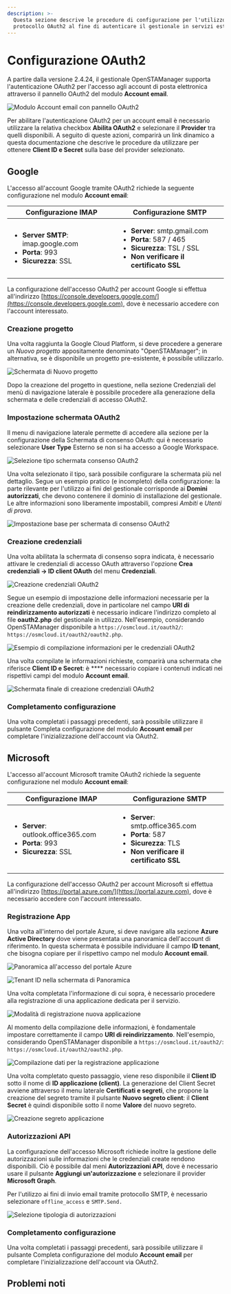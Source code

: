```yaml
---
description: >-
  Questa sezione descrive le procedure di configurazione per l'utilizzo del
  protocollo OAuth2 al fine di autenticare il gestionale in servizi esterni
---
```


# Configurazione OAuth2

A partire dalla versione 2.4.24, il gestionale OpenSTAManager supporta l'autenticazione OAuth2 per l'accesso agli account di posta elettronica attraverso il pannello OAuth2 del modulo **Account email**.

![Modulo Account email con pannello OAuth2](<../.gitbook/assets/image (37).png>)

Per abilitare l'autenticazione OAuth2 per un account email è necessario utilizzare la relativa checkbox **Abilita OAuth2** e selezionare il **Provider** tra quelli disponibili. A seguito di queste azioni, comparirà un link dinamico a questa documentazione che descrive le procedure da utilizzare per ottenere **Client ID e Secret** sulla base del provider selezionato.

## Google

L'accesso all'account Google tramite OAuth2 richiede la seguente configurazione nel modulo **Account email**:

| **Configurazione IMAP**                                                                                                                     | **Configurazione SMTP**                                                                                                                                                                                      |
| ------------------------------------------------------------------------------------------------------------------------------------------- | ------------------------------------------------------------------------------------------------------------------------------------------------------------------------------------------------------------ |
| <ul><li><strong>Server SMTP</strong>: imap.google.com</li><li><strong>Porta</strong>: 993</li><li><strong>Sicurezza</strong>: SSL</li></ul> | <ul><li><strong>Server</strong>: smtp.gmail.com</li><li><strong>Porta</strong>: 587 / 465</li><li><strong>Sicurezza</strong>: TSL / SSL</li><li><strong>Non verificare il certificato SSL</strong></li></ul> |

La configurazione dell'accesso OAuth2 per account Google si effettua all'indirizzo [https://console.developers.google.com/](https://console.developers.google.com), dove è necessario accedere con l'account interessato.

### Creazione progetto

Una volta raggiunta la Google Cloud Platform, si deve procedere a generare un _Nuovo progetto_ appositamente denominato "OpenSTAManager"; in alternativa, se è disponibile un progetto pre-esistente, è possibile utilizzarlo.

![Schermata di Nuovo progetto](<../.gitbook/assets/image (42).png>)

Dopo la creazione del progetto in questione, nella sezione Credenziali del menù di navigazione laterale è possibile procedere alla generazione della schermata e delle credenziali di accesso OAuth2.

### Impostazione schermata OAuth2

Il menu di navigazione laterale permette di accedere alla sezione per la configurazione della Schermata di consenso OAuth: qui è necessario selezionare **User Type** Esterno se non si ha accesso a Google Workspace.

![Selezione tipo schermata consenso OAuth2](<../.gitbook/assets/Immagine 2021-07-26 150911.png>)

Una volta selezionato il tipo, sarà possibile configurare la schermata più nel dettaglio. Segue un esempio pratico (e incompleto) della configurazione: la parte rilevante per l'utilizzo ai fini del gestionale corrisponde ai **Domini autorizzati**, che devono contenere il dominio di installazione del gestionale. Le altre informazioni sono liberamente impostabili, compresi _Ambiti_ e _Utenti di prova_.

![Impostazione base per schermata di consenso OAuth2](../.gitbook/assets/consenso.png)

### Creazione credenziali

Una volta abilitata la schermata di consenso sopra indicata, è necessario attivare le credenziali di accesso OAuth attraverso l'opzione **Crea credenziali -> ID client OAuth** del menu **Credenziali**.

![Creazione credenziali OAuth2](<../.gitbook/assets/Immagine 2021-07-26 150634.png>)

Segue un esempio di impostazione delle informazioni necessarie per la creazione delle credenziali, dove in particolare nel campo **URI di reindirizzamento autorizzati** è necessario indicare l'indirizzo completo al file **oauth2.php** del gestionale in utilizzo. Nell'esempio, considerando OpenSTAManager disponibile a `https://osmcloud.it/oauth2/`: `https://osmcloud.it/oauth2/oauth2.php`.

![Esempio di compilazione informazioni per le credenziali OAuth2](<../.gitbook/assets/image (4).png>)

Una volta compilate le informazioni richieste, comparirà una schermata che riferisce **Client ID e Secret**: è \*\*\*\* necessario copiare i contenuti indicati nei rispettivi campi del modulo **Account email**.

![Schermata finale di creazione credenziali OAuth2](../.gitbook/assets/creato.png)

### Completamento configurazione

Una volta completati i passaggi precedenti, sarà possibile utilizzare il pulsante Completa configurazione del modulo **Account email** per completare l'inizializzazione dell'account via OAuth2.

## Microsoft

L'accesso all'account Microsoft tramite OAuth2 richiede la seguente configurazione nel modulo **Account email**:

| **Configurazione IMAP**                                                                                                                      | **Configurazione SMTP**                                                                                                                                                                              |
| -------------------------------------------------------------------------------------------------------------------------------------------- | ---------------------------------------------------------------------------------------------------------------------------------------------------------------------------------------------------- |
| <ul><li><strong>Server</strong>: outlook.office365.com</li><li><strong>Porta</strong>: 993</li><li><strong>Sicurezza</strong>: SSL</li></ul> | <ul><li><strong>Server</strong>: smtp.office365.com</li><li><strong>Porta</strong>: 587</li><li><strong>Sicurezza</strong>: TLS</li><li><strong>Non verificare il certificato SSL</strong></li></ul> |

La configurazione dell'accesso OAuth2 per account Microsoft si effettua all'indirizzo [https://portal.azure.com/](https://portal.azure.com), dove è necessario accedere con l'account interessato.

### Registrazione App

Una volta all'interno del portale Azure, si deve navigare alla sezione **Azure Active Directory** dove viene presentata una panoramica dell'account di riferimento. In questa schermata è possibile individuare il campo **ID tenant**, che bisogna copiare per il rispettivo campo nel modulo **Account email**.

![Panoramica all'accesso del portale Azure](../.gitbook/assets/active-directory.png)

![Tenant ID nella schermata di Panoramica](../.gitbook/assets/tenant.png)

Una volta completata l'informazione di cui sopra, è necessario procedere alla registrazione di una applicazione dedicata per il servizio.

![Modalità di registrazione nuova applicazione](../.gitbook/assets/registra.png)

Al momento della compilazione delle informazioni, è fondamentale impostare correttamente il campo **URI di reindirizzamento**. Nell'esempio, considerando OpenSTAManager disponibile a `https://osmcloud.it/oauth2/`: `https://osmcloud.it/oauth2/oauth2.php`.

![Compilazione dati per la registrazione applicazione](../.gitbook/assets/dati.png)

Una volta completato questo passaggio, viene reso disponibile il **Client ID** sotto il nome di **ID applicazione (client)**. La generazione del Client Secret avviene attraverso il menu laterale **Certificati e segreti**, che propone la creazione del segreto tramite il pulsante **Nuovo segreto client**: il **Client Secret** è quindi disponibile sotto il nome **Valore** del nuovo segreto.

![Creazione segreto applicazione](<../.gitbook/assets/segreto (1).png>)

### Autorizzazioni API

La configurazione dell'accesso Microsoft richiede inoltre la gestione delle autorizzazioni sulle informazioni che le credenziali create rendono disponibili. Ciò è possibile dal meni **Autorizzazioni API**, dove è necessario usare il pulsante **Aggiungi un'autorizzazione** e selezionare il provider **Microsoft Graph**.

Per l'utilizzo ai fini di invio email tramite protocollo SMTP, è necessario selezionare `offline_access` e `SMTP.Send.`

![Selezione tipologia di autorizzazioni](../.gitbook/assets/api.png)

### Completamento configurazione

Una volta completati i passaggi precedenti, sarà possibile utilizzare il pulsante Completa configurazione del modulo **Account email** per completare l'inizializzazione dell'account via OAuth2.

## Problemi noti
